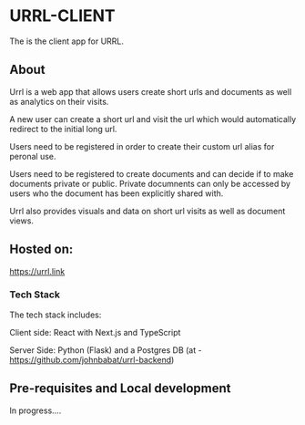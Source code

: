 # URRL-CLIENT

The is the client app for URRL.

## About
Urrl is a web app that allows users create short urls and documents as well as analytics on their visits.

A new user can create a short url and visit the url which would automatically redirect to the initial long url.

Users need to be registered in order to create their custom url alias for peronal use.

Users need to be registered to create documents and can decide if to make documents private or public. Private documnents can only be accessed by users who the document has been explicitly shared with.

Urrl also provides visuals and data on short url visits as well as document views.

## Hosted on:
https://urrl.link

### Tech Stack
The tech stack includes:

Client side: React with Next.js and TypeScript

Server Side: Python (Flask) and a Postgres DB (at - https://github.com/johnbabat/urrl-backend)


## Pre-requisites and Local development
In progress....